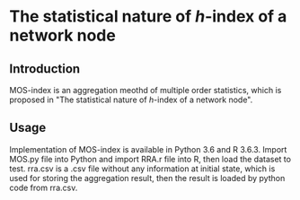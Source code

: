 # The statistical nature of *h*-index of a network node<br>

## Introduction<br>
MOS-index is an aggregation meothd of multiple order statistics, which is proposed in "The statistical nature of *h*-index of a network node".

## Usage<br>
Implementation of MOS-index is available in Python 3.6 and R 3.6.3.
Import MOS.py file into Python and import RRA.r file into R, then load the dataset to test.
rra.csv is a .csv file without any information at initial state, which is used for storing the aggregation result, then the result is loaded by python code from rra.csv.
